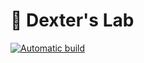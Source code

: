 # 🦾 Dexter's Lab
[![Automatic build](https://github.com/cs481-ekh/S22-ewco/actions/workflows/CI-CD.yml/badge.svg)](https://github.com/cs481-ekh/ewco/actions/workflows/CI-CD.yml)

